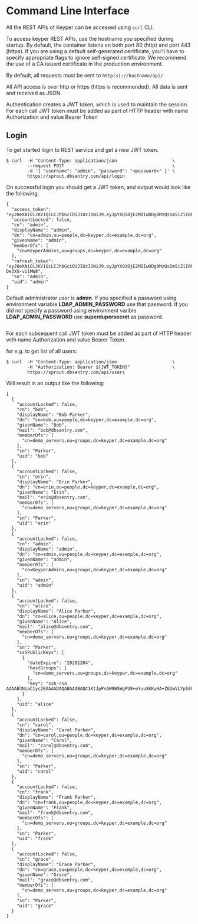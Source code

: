# Command Line Interface
All the REST APIs of Keyper can be accessed using ```curl``` CLI.  

To access keyper REST APIs, use the hostname you specified during startup. By default, the container listens on both port 80 (http) and port 443 (https). If you are using a default self-generated certificate, you'll have to specify appropriate flags to ignore self-signed certificate. We recommend the use of a CA issued certificate in the production environment.  

By default, all requests must be sent to ```http(s)://hostname/api/```  

All API access is over http or https (https is recommended). All data is sent and received as JSON.  

Authentication creates a JWT token, which is used to maintain the session. For each call JWT token must be added as part of HTTP header with name Authorization and value Bearer Token  

## Login
To get started login to REST service and get a new JWT token.  

```
$ curl  -H "Content-Type: application/json                     \
        --request POST                                         \
        -d '{ "username": "admin", "password": "<password>" }' \
        https://sprout.dbsentry.com/api/login
```

On successful login you should get a JWT token, and output would look like the following:

```
{
  "access_token": "eyJ0eXAiOiJKV1QiLCJhbGciOiJIUzI1NiJ9.eyJpYXQiOjE2MDIwODg0MzQsIm5iZiI6MTYwMjA4ODQzNCwianRpIjoiYzZiYjUzYTktZTQwYy00ZTEwLTg1OWUtOGE0ZDdhZDc3MTlhIiwiZXhwIjoxNjAyMDg5MzM0LCJpZGVudGl0eSI6ImFkbWluIiwiZnJlc2giOmZhbHNlLCJ0eXBlIjoiYWNjZXNzIiwidXNlcl9jbGFpbXMiOiJ7cm9sZToga2V5cGVyX2FkbWlufSJ9.hDL5GvaYlburLNhMjN9jUd1cfY1itrafHqEhMZS3FxQ",
  "accountLocked": false,
  "cn": "admin",
  "displayName": "admin",
  "dn": "cn=admin,ou=people,dc=keyper,dc=example,dc=org",
  "givenName": "admin",
  "memberOfs": [
    "cn=KeyperAdmins,ou=groups,dc=keyper,dc=example,dc=org"
  ],
  "refresh_token": "eyJ0eXAiOiJKV1QiLCJhbGciOiJIUzI1NiJ9.eyJpYXQiOjE2MDIwODg0MzQsIm5iZiI6MTYwMjA4ODQzNCwianRpIjoiYjYwOGY5M2YtYzBkMi00MjBhLWE4NTctNjE3MzgyM2YyMTViIiwiZXhwIjoxNjA0NjgwNDM0LCJpZGVudGl0eSI6ImFkbWluIiwidHlwZSI6InJlZnJlc2giLCJ1c2VyX2NsYWltcyI6Intyb2xlOiBrZXlwZXJfYWRtaW59In0.fwlENUukv1G0aI2MzmbKQpbeUcTpcG-De3XG-vilMW8",
  "sn": "admin",
  "uid": "admin"
}
```

Default administrator user is **admin**. If you specified a password using environment variable **LDAP_ADMIN_PASSWORD** use that password. If you did not specify a password using environment varible **LDAP_ADMIN_PASSWORD** use **superdupersecret** as password.

```important:: Passwords are set during the first start within openldap database. If using data persistence, which you should, the same password should be used during subsequent startup of the container.
```  

For each subsequent call JWT token must be added as part of HTTP header with name Authorization and value Bearer Token.  

for e.g. to get list of all users:

```
$ curl  -H "Content-Type: application/json                     \
        -H "Authorization: Bearer ${JWT_TOKEN}"                \
        https://sprout.dbsentry.com/api/users
```

Will result in an output like the following:

```
[
  {
    "accountLocked": false,
    "cn": "bob",
    "displayName": "Bob Parker",
    "dn": "cn=bob,ou=people,dc=keyper,dc=example,dc=org",
    "givenName": "Bob",
    "mail": "bob@dbsentry.com",
    "memberOfs": [
      "cn=demo_servers,ou=groups,dc=keyper,dc=example,dc=org"
    ],
    "sn": "Parker",
    "uid": "bob"
  },
  {
    "accountLocked": false,
    "cn": "erin",
    "displayName": "Erin Parker",
    "dn": "cn=erin,ou=people,dc=keyper,dc=example,dc=org",
    "givenName": "Erin",
    "mail": "erin@dbsentry.com",
    "memberOfs": [
      "cn=demo_servers,ou=groups,dc=keyper,dc=example,dc=org"
    ],
    "sn": "Parker",
    "uid": "erin"
  },
  {
    "accountLocked": false,
    "cn": "admin",
    "displayName": "admin",
    "dn": "cn=admin,ou=people,dc=keyper,dc=example,dc=org",
    "givenName": "admin",
    "memberOfs": [
      "cn=KeyperAdmins,ou=groups,dc=keyper,dc=example,dc=org"
    ],
    "sn": "admin",
    "uid": "admin"
  },
  {
    "accountLocked": false,
    "cn": "alice",
    "displayName": "Alice Parker",
    "dn": "cn=alice,ou=people,dc=keyper,dc=example,dc=org",
    "givenName": "Alice",
    "mail": "alice@dbsentry.com",
    "memberOfs": [
      "cn=demo_servers,ou=groups,dc=keyper,dc=example,dc=org"
    ],
    "sn": "Parker",
    "sshPublicKeys": [
      {
        "dateExpire": "20201204",
        "hostGroups": [
          "cn=demo_servers,ou=groups,dc=keyper,dc=example,dc=org"
        ],
        "key": "ssh-rsa AAAAB3NzaC1yc2EAAAADAQABAAABAQC1KtJpPn6W9W5WgPU8+eYuuSKKyHA+Z62mVLYp50Ch/MMTUSxcFF/V1H81CStU4OrPv/pUxpHtqSDeTCMbVtTmP0Bbc5V7rCYQVgfhTB7CzKAwnfJSfJGY/JoJLCrC4kt40PMwyXTHiPUkrs4tOHiv7GIT4aZI/wmVPrg8x6oBFRgfCl1TQVgeSQl2kAnjkUHEsq2CsnZR9mKIJ31CWzeHLotYHNg82jmgylCWUsl6Pd5eigObUtk0j6Vnjn7FUKwSmffhEPInU1K+IzYMdFe1QElTSO7X+IOjedQZ2Y8nt3U9N9WPyd7FK13Sn8Ij22CIMmTuvfNXv/H4ja9vF0Ob"
      }
    ],
    "uid": "alice"
  },
  {
    "accountLocked": false,
    "cn": "carol",
    "displayName": "Carol Parker",
    "dn": "cn=carol,ou=people,dc=keyper,dc=example,dc=org",
    "givenName": "Carol",
    "mail": "carol@dbsentry.com",
    "memberOfs": [
      "cn=demo_servers,ou=groups,dc=keyper,dc=example,dc=org"
    ],
    "sn": "Parker",
    "uid": "carol"
  },
  {
    "accountLocked": false,
    "cn": "frank",
    "displayName": "Frank Parker",
    "dn": "cn=frank,ou=people,dc=keyper,dc=example,dc=org",
    "givenName": "Frank",
    "mail": "frank@dbsentry.com",
    "memberOfs": [
      "cn=demo_servers,ou=groups,dc=keyper,dc=example,dc=org"
    ],
    "sn": "Parker",
    "uid": "frank"
  },
  {
    "accountLocked": false,
    "cn": "grace",
    "displayName": "Grace Parker",
    "dn": "cn=grace,ou=people,dc=keyper,dc=example,dc=org",
    "givenName": "Grace",
    "mail": "grace@dbsentry.com",
    "memberOfs": [
      "cn=demo_servers,ou=groups,dc=keyper,dc=example,dc=org"
    ],
    "sn": "Parker",
    "uid": "grace"
  }
]
```
